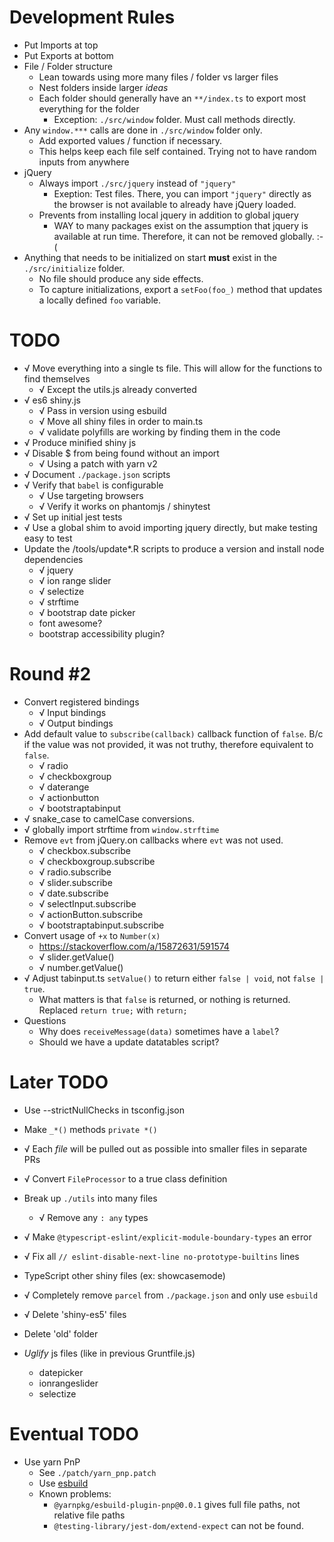 # Development Rules
* Put Imports at top
* Put Exports at bottom
* File / Folder structure
  * Lean towards using more many files / folder vs larger files
  * Nest folders inside larger _ideas_
  * Each folder should generally have an `**/index.ts` to export most everything for the folder
    * Exception: `./src/window` folder. Must call methods directly.
* Any `window.***` calls are done in `./src/window` folder only.
  * Add exported values / function if necessary.
  * This helps keep each file self contained. Trying not to have random inputs from anywhere
* jQuery
  * Always import `./src/jquery` instead of `"jquery"`
    * Exeption: Test files. There, you can import `"jquery"` directly as the browser is not available to already have jQuery loaded.
  * Prevents from installing local jquery in addition to global jquery
    * WAY to many packages exist on the assumption that jquery is available at run time. Therefore, it can not be removed globally. :-(
* Anything that needs to be initialized on start **must** exist in the `./src/initialize` folder.
  * No file should produce any side effects.
  * To capture initializations, export a `setFoo(foo_)` method that updates a locally defined `foo` variable.


# TODO

* √ Move everything into a single ts file. This will allow for the functions to find themselves
  * √ Except the utils.js already converted
* √ es6 shiny.js
  * √ Pass in version using esbuild
  * √ Move all shiny files in order to main.ts
  * √ validate polyfills are working by finding them in the code
* √ Produce minified shiny js
* √ Disable $ from being found without an import
  * √ Using a patch with yarn v2
* √ Document `./package.json` scripts
* √ Verify that `babel` is configurable
  * √ Use targeting browsers
  * √ Verify it works on phantomjs / shinytest
* √ Set up initial jest tests
* √ Use a global shim to avoid importing jquery directly, but make testing easy to test
* Update the /tools/update*.R scripts to produce a version and install node dependencies
  * √ jquery
  * √ ion range slider
  * √ selectize
  * √ strftime
  * √ bootstrap date picker
  * font awesome?
  * bootstrap accessibility plugin?

# Round #2
* Convert registered bindings
  * √ Input bindings
  * √ Output bindings
* Add default value to `subscribe(callback)` callback function of `false`. B/c if the value was not provided, it was not truthy, therefore equivalent to `false`.
  * √ radio
  * √ checkboxgroup
  * √ daterange
  * √ actionbutton
  * √ bootstraptabinput
* √ snake_case to camelCase conversions.
* √ globally import strftime from `window.strftime`
* Remove `evt` from jQuery.on callbacks where `evt` was not used.
  * √ checkbox.subscribe
  * √ checkboxgroup.subscribe
  * √ radio.subscribe
  * √ slider.subscribe
  * √ date.subscribe
  * √ selectInput.subscribe
  * √ actionButton.subscribe
  * √ bootstraptabinput.subscribe
* Convert usage of `+x` to `Number(x)`
  * https://stackoverflow.com/a/15872631/591574
  * √ slider.getValue()
  * √ number.getValue()
* √ Adjust tabinput.ts `setValue()` to return either `false | void`, not `false | true`.
  * What matters is that `false` is returned, or nothing is returned. Replaced `return true;` with `return;`
* Questions
  * Why does `receiveMessage(data)` sometimes have a `label`?
  * Should we have a update datatables script?


# Later TODO

* Use --strictNullChecks in tsconfig.json

* Make `_*()` methods `private *()`
* √ Each _file_ will be pulled out as possible into smaller files in separate PRs
* √ Convert `FileProcessor` to a true class definition
* Break up `./utils` into many files
  * √ Remove any `: any` types
* √ Make `@typescript-eslint/explicit-module-boundary-types` an error
* √ Fix all `// eslint-disable-next-line no-prototype-builtins` lines
* TypeScript other shiny files (ex: showcasemode)
* √ Completely remove `parcel` from `./package.json` and only use `esbuild`
* √ Delete 'shiny-es5' files
* Delete 'old' folder
* _Uglify_ js files (like in previous Gruntfile.js)
  * datepicker
  * ionrangeslider
  * selectize



# Eventual TODO
* Use yarn PnP
  * See `./patch/yarn_pnp.patch`
  * Use [esbuild](https://github.com/yarnpkg/berry/tree/master/packages/esbuild-plugin-pnp#yarnpkgesbuild-plugin-pnp)
  * Known problems:
    * `@yarnpkg/esbuild-plugin-pnp@0.0.1` gives full file paths, not relative file paths
    * `@testing-library/jest-dom/extend-expect` can not be found.
